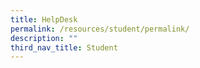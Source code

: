 ```yaml
---
title: HelpDesk
permalink: /resources/student/permalink/
description: ""
third_nav_title: Student
---
```

